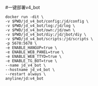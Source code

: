 #一键部署v4_bot




    docker run -dit \
    -v $PWD/jd_v4_bot/config:/jd/config \
    -v $PWD/jd_v4_bot/log:/jd/log \
    -v $PWD/jd_v4_bot/own:/jd/own \
    -v $PWD/jd_v4_bot/diy:/jd/jbot/diy \
    -v $PWD/jd_v4_bot/scripts:/jd/scripts \
    -p 5678:5678 \
    -e ENABLE_HANGUP=true \
    -e ENABLE_WEB_PANEL=true \
    -e ENABLE_WEB_TTYD=true \
    -e ENABLE_TG_BOT=true \
    --name jd_v4_bot \
    --hostname jd_v4_bot \
    --restart always \
    anyline/jd:v4_bot

